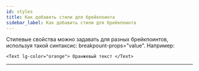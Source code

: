 ```yaml
---
id: styles
title: Как добавить стили для брейкпоинта
sidebar_label: Как добавить стили для брейкпоинта
---
```


Стилевые свойства можно задавать для разных брейкпоинтов, используя такой синтаксис: breakpount-props="value". Например:

```
<Text lg-color="orange"> Оранжевый текст </Text>
```

---
